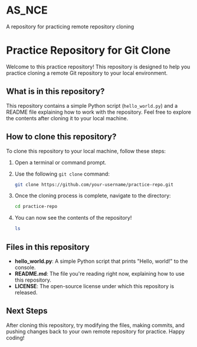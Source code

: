 # AS_NCE
A repository for practicing remote repository cloning

# Practice Repository for Git Clone

Welcome to this practice repository! This repository is designed to help you practice cloning a remote Git repository to your local environment.

## What is in this repository?

This repository contains a simple Python script (`hello_world.py`) and a README file explaining how to work with the repository. Feel free to explore the contents after cloning it to your local machine.

## How to clone this repository?

To clone this repository to your local machine, follow these steps:

1. Open a terminal or command prompt.
2. Use the following `git clone` command:

    ```bash
    git clone https://github.com/your-username/practice-repo.git
    ```

3. Once the cloning process is complete, navigate to the directory:

    ```bash
    cd practice-repo
    ```

4. You can now see the contents of the repository!

    ```bash
    ls
    ```

## Files in this repository

- **hello_world.py**: A simple Python script that prints "Hello, world!" to the console.
- **README.md**: The file you're reading right now, explaining how to use this repository.
- **LICENSE**: The open-source license under which this repository is released.

## Next Steps

After cloning this repository, try modifying the files, making commits, and pushing changes back to your own remote repository for practice. Happy coding!
